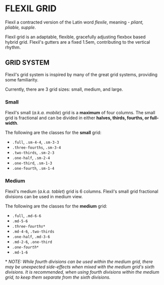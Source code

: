 # FLEXIL GRID

Flexil a contracted version of the Latin word _flexile_, meaning - _pliant, pliable, supple_.

Flexil grid is an adaptable, flexible, gracefully adjusting flexbox based hybrid grid.  Flexil's gutters are a fixed 1.5em, contributing to the vertical rhythm.

## GRID SYSTEM

Flexil's grid system is inspired by many of the great grid systems, providing some familiarity.

Currently, there are 3 grid sizes: small, medium, and large.

### Small
Flexil's small (_a.k.a. mobile_) grid is a **maximum** of four columns.  The small grid is fractional and can be divided in either **halves, thirds, fourths, or full-width**.

The following are the classes for the **small** grid:
+ `.full`, `.sm-4-4`, `.sm-3-3`
+ `.three-fourths`, `.sm-3-4`
+ `.two-thirds`, `.sm-2-3`
+ `.one-half`, `.sm-2-4`
+ `.one-third`, `.sm-1-3`
+ `.one-fourth`, `.sm-1-4`

### Medium
Flexil's medium (_a.k.a. tablet_) grid is 6 columns.  Flexil's small grid fractional divisions can be used in medium view.

The following are the classes for the **medium** grid:
+ `.full`, `.md-6-6`
+ `.md-5-6`
+ _`.three-fourths*`_
+ `.md-4-6`, `.two-thirds`
+ `.one-half`, `.md-3-6`
+ `.md-2-6`, `.one-third`
+ _`.one-fourth*`_
+ `.md-1-6`

\* _NOTE: While fourth divisions can be used within the medium grid, there may be unexpected side-effects when mixed with the medium grid's sixth divisions.  It is recommended, when using fourth divisions within the medium grid, to keep them separate from the sixth divisions._
